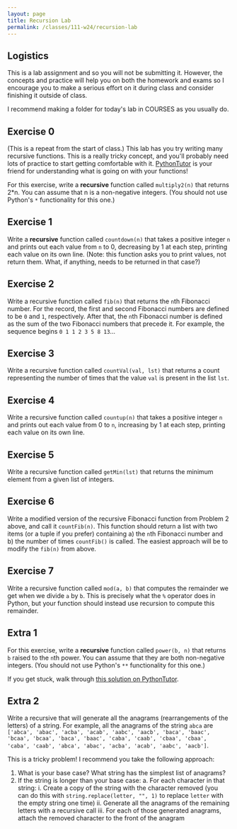 ```yaml
---
layout: page
title: Recursion Lab
permalink: /classes/111-w24/recursion-lab
---
```


## Logistics
This is a lab assignment and so you will not be submitting it.
However, the concepts and practice will help you on both the homework and exams so I encourage you to make a serious effort on it during class and consider finishing it outside of class.

I recommend making a folder for today's lab in COURSES as you usually do.

## Exercise 0
(This is a repeat from the start of class.)
This lab has you try writing many recursive functions.
This is a really tricky concept, and you'll probably need lots of practice to start getting comfortable with it.
[PythonTutor](https://pythontutor.com/) is your friend for understanding what is going on with your functions!

For this exercise, write a **recursive** function called `multiply2(n)` that returns 2*n. You can assume that n is a non-negative integers. (You should not use Python's `*` functionality for this one.)



## Exercise 1
Write a **recursive** function called `countdown(n)` that takes a positive integer `n` and prints out each value from `n` to 0, decreasing by 1 at each step, printing each value on its own line. (Note: this function asks you to print values, not return them. What, if anything, needs to be returned in that case?)

## Exercise 2
Write a recursive function called `fib(n)` that returns the `n`th Fibonacci number. For the record, the first and second Fibonacci numbers are defined to be `0` and `1`, respectively. 
After that, the `n`th Fibonacci number is defined as the sum of the two Fibonacci numbers that precede it. For example, the sequence begins `0 1 1 2 3 5 8 13`...

## Exercise 3
Write a recursive function called `countVal(val, lst)` that returns a count representing the number of times that the value `val` is present in the list `lst`.

## Exercise 4
Write a recursive function called `countup(n)` that takes a positive integer `n` and prints out each value from 0 to `n`, increasing by 1 at each step, printing each value on its own line.

## Exercise 5
Write a recursive function called `getMin(lst)` that returns the minimum element from a given list of integers.

## Exercise 6
Write a modified version of the recursive Fibonacci function from Problem 2 above, and call it `countFib(n)`. This function should return a list with two items (or a tuple if you prefer) containing a) the `n`th Fibonacci number and b) the number of times `countFib()` is called. The easiest approach will be to modify the `fib(n)` from above.

## Exercise 7
Write a recursive function called `mod(a, b)` that computes the remainder we get when we divide `a` by `b`. This is precisely what the `%` operator does in Python, but your function should instead use recursion to compute this remainder.

## Extra 1
For this exercise, write a **recursive** function called `power(b, n)` that returns `b` raised to the `n`th power. You can assume that they are both non-negative integers. (You should not use Python's `**` functionality for this one.)

If you get stuck, walk through [this solution on PythonTutor](http://pythontutor.com/visualize.html#code=def%20power%28b,%20n%29%3A%0A%20%20%20%20%22%22%22Return%20b%20raised%20to%20the%20power%20of%20n.%22%22%22%0A%20%20%20%20if%20n%20%3D%3D%200%3A%20%20%23%20Base%20case%0A%20%20%20%20%20%20%20%20return%201%0A%20%20%20%20else%3A%20%20%23%20General%20case%0A%20%20%20%20%20%20%20%20return%20b%20*%20power%28b,%20n-1%29%0A%0A%0Aprint%28power%28b%3D3,%20n%3D3%29%29&cumulative=false&heapPrimitives=nevernest&mode=edit&origin=opt-frontend.js&py=3&rawInputLstJSON=%5B%5D&textReferences=false).


## Extra 2
Write a recursive that will generate all the anagrams (rearrangements of the letters) of a string. For example, all the anagrams of the string `abca` are `['abca', 'abac', 'acba', 'acab', 'aabc', 'aacb', 'baca', 'baac', 'bcaa', 'bcaa', 'baca', 'baac', 'caba', 'caab', 'cbaa', 'cbaa', 'caba', 'caab', 'abca', 'abac', 'acba', 'acab', 'aabc', 'aacb']`.

This is a tricky problem! I recommend you take the following approach:

1. What is your base case? What string has the simplest list of anagrams?
2. If the string is longer than your base case:
    a. For each character in that string:
        i. Create a copy of the string with the character removed (you can do this with `string.replace(letter, "", 1)` to replace `letter` with the empty string one time)
        ii. Generate all the anagrams of the remaining letters with a recursive call
        iii. For each of those generated anagrams, attach the removed character to the front of the anagram
